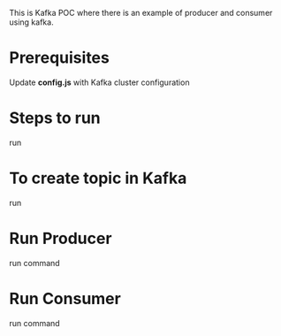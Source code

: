 This is Kafka POC where there is an example of producer and consumer using kafka.

# Prerequisites

Update <b>config.js</b> with Kafka cluster configuration

# Steps to run

run <npm i>

# To create topic in Kafka

run <node adminClient.js>

# Run Producer

run command <node producer.js>

# Run Consumer

run command <node consumer.js>
